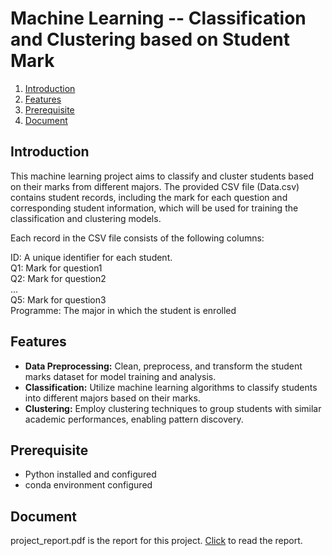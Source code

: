 # Machine Learning -- Classification and Clustering based on Student Mark

1. [Introduction](#introduction)
2. [Features](#features)
3. [Prerequisite](#prerequisite)
4. [Document](#document)

## Introduction

This machine learning project aims to classify and cluster students based on their marks from different majors. The provided CSV file (Data.csv) contains student records, including the mark for each question and corresponding student information, which will be used for training the classification and clustering models.

Each record in the CSV file consists of the following columns:

ID: A unique identifier for each student.  
Q1: Mark for question1  
Q2: Mark for question2  
...  
Q5: Mark for question3  
Programme: The major in which the student is enrolled

## Features

- **Data Preprocessing:** Clean, preprocess, and transform the student marks dataset for model training and analysis.
- **Classification:** Utilize machine learning algorithms to classify students into different majors based on their marks.
- **Clustering:** Employ clustering techniques to group students with similar academic performances, enabling pattern discovery.

## Prerequisite

- Python installed and configured
- conda environment configured

## Document
project_report.pdf is the report for this project. [Click](./project_report.pdf) to read the report.



